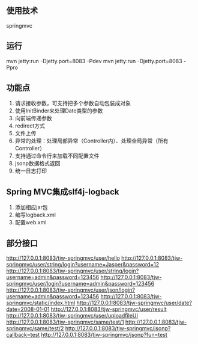 ## 使用技术
springmvc


## 运行
mvn jetty:run -Djetty.port=8083 -Pdev
mvn jetty:run -Djetty.port=8083 -Ppro


## 功能点
1. 请求接收参数，可支持把多个参数自动包装成对象
2. 使用InitBinder来处理Date类型的参数
3. 向前端传递参数
4. redirect方式
5. 文件上传
6. 异常的处理：处理局部异常（Controller内）、处理全局异常（所有Controller）
7. 支持通过命令行来加载不同配置文件
8. jsonp数据格式返回
9. 统一日志打印


## Spring MVC集成slf4j-logback
1. 添加相应jar包
2. 编写logback.xml
3. 配置web.xml


## 部分接口
http://127.0.0.1:8083/tjw-springmvc/user/hello
http://127.0.0.1:8083/tjw-springmvc/user/string/login?username=Jasper&password=12
http://127.0.0.1:8083/tjw-springmvc/user/string/login?username=admin&password=123456
http://127.0.0.1:8083/tjw-springmvc/user/login?username=admin&password=123456
http://127.0.0.1:8083/tjw-springmvc/user/json/login?username=admin&password=123456
http://127.0.0.1:8083/tjw-springmvc/static/index.html
http://127.0.0.1:8083/tjw-springmvc/user/date?date=2008-01-01
http://127.0.0.1:8083/tjw-springmvc/user/result
http://127.0.0.1:8083/tjw-springmvc/user/uploadfileUI
http://127.0.0.1:8083/tjw-springmvc/same/test/1
http://127.0.0.1:8083/tjw-springmvc/same/test/2
http://127.0.0.1:8083/tjw-springmvc/jsonp?callback=test
http://127.0.0.1:8083/tjw-springmvc/jsonp?fun=test
